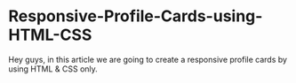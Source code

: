 # Responsive-Profile-Cards-using-HTML-CSS
Hey guys, in this article we are going to create a responsive profile cards by using HTML &amp; CSS only.
